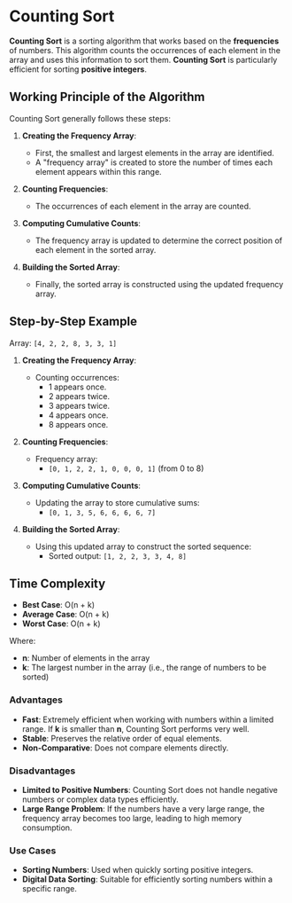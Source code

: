 # Counting Sort

**Counting Sort** is a sorting algorithm that works based on the **frequencies** of numbers. This algorithm counts the occurrences of each element in the array and uses this information to sort them. **Counting Sort** is particularly efficient for sorting **positive integers**.

## Working Principle of the Algorithm

Counting Sort generally follows these steps:

1. **Creating the Frequency Array**:
   - First, the smallest and largest elements in the array are identified.
   - A "frequency array" is created to store the number of times each element appears within this range.

2. **Counting Frequencies**:
   - The occurrences of each element in the array are counted.

3. **Computing Cumulative Counts**:
   - The frequency array is updated to determine the correct position of each element in the sorted array.

4. **Building the Sorted Array**:
   - Finally, the sorted array is constructed using the updated frequency array.

## Step-by-Step Example

Array: `[4, 2, 2, 8, 3, 3, 1]`

1. **Creating the Frequency Array**:
   - Counting occurrences:
     - 1 appears once.
     - 2 appears twice.
     - 3 appears twice.
     - 4 appears once.
     - 8 appears once.

2. **Counting Frequencies**:
   - Frequency array:
     - `[0, 1, 2, 2, 1, 0, 0, 0, 1]` (from 0 to 8)

3. **Computing Cumulative Counts**:
   - Updating the array to store cumulative sums:
     - `[0, 1, 3, 5, 6, 6, 6, 6, 7]`

4. **Building the Sorted Array**:
   - Using this updated array to construct the sorted sequence:
     - Sorted output: `[1, 2, 2, 3, 3, 4, 8]`

## Time Complexity

- **Best Case**: O(n + k)
- **Average Case**: O(n + k)
- **Worst Case**: O(n + k)

Where:

- **n**: Number of elements in the array
- **k**: The largest number in the array (i.e., the range of numbers to be sorted)

### Advantages

- **Fast**: Extremely efficient when working with numbers within a limited range. If **k** is smaller than **n**, Counting Sort performs very well.
- **Stable**: Preserves the relative order of equal elements.
- **Non-Comparative**: Does not compare elements directly.

### Disadvantages

- **Limited to Positive Numbers**: Counting Sort does not handle negative numbers or complex data types efficiently.
- **Large Range Problem**: If the numbers have a very large range, the frequency array becomes too large, leading to high memory consumption.

### Use Cases

- **Sorting Numbers**: Used when quickly sorting positive integers.
- **Digital Data Sorting**: Suitable for efficiently sorting numbers within a specific range.
